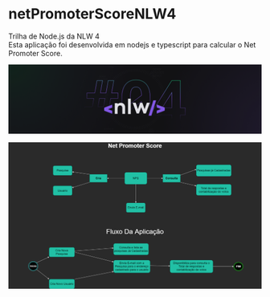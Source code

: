 # netPromoterScoreNLW4
Trilha de Node.js da NLW 4
</br> Esta aplicação foi desenvolvida em nodejs e typescript para calcular o Net Promoter Score.



![NLW#4](https://github.com/Daniel-Anjos/netPromoterScoreNLW4/blob/main/NLW04.png)

![Estrutura do Projeto](https://github.com/Daniel-Anjos/netPromoterScoreNLW4/blob/main/Net%20Promoter%20Score.png)


